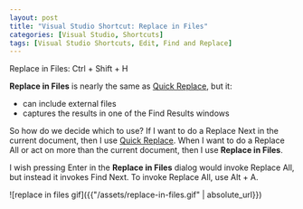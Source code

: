 ```yaml
---
layout: post
title: "Visual Studio Shortcut: Replace in Files"
categories: [Visual Studio, Shortcuts]
tags: [Visual Studio Shortcuts, Edit, Find and Replace]
---
```


Replace in Files: Ctrl + Shift + H

__Replace in Files__ is nearly the same as [Quick Replace], but it:
  * can include external files
  * captures the results in one of the Find Results windows
  
So how do we decide which to use? If I want to do a Replace Next in the current document, then I use [Quick Replace]. When I want to do a Replace All or act on more than the current document, then I use __Replace in Files__.

I wish pressing Enter in the __Replace in Files__ dialog would invoke Replace All, but instead it invokes Find Next. To invoke Replace All, use Alt + A.

![replace in files gif]({{"/assets/replace-in-files.gif" | absolute_url}})

[Quick Replace]: {{"/blog/visual-studio-shortcut-quick-replace"}}